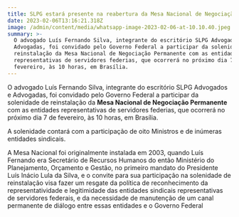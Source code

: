 ```yaml
---
title: SLPG estará presente na reabertura da Mesa Nacional de Negociação
date: 2023-02-06T13:16:21.318Z
image: /admin/content/media/whatsapp-image-2023-02-06-at-10.10.40.jpeg
summary: >-
  O advogado Luís Fernando Silva, integrante do escritório SLPG Advogados e
  Advogadas, foi convidado pelo Governo Federal a participar da solenidade de
  reinstalação da Mesa Nacional de Negociação Permanente com as entidades
  representativas de servidores federias, que ocorrerá no próximo dia 7 de
  fevereiro, às 10 horas, em Brasília.
---
```

O advogado Luís Fernando Silva, integrante do escritório SLPG Advogados e Advogadas, foi convidado pelo Governo Federal a participar da solenidade de reinstalação da **Mesa Nacional de Negociação Permanente** com as entidades representativas de servidores federias, que ocorrerá no próximo dia 7 de fevereiro, às 10 horas, em Brasília.

A solenidade contará com a participação de oito Ministros e de inúmeras entidades sindicais.

A Mesa Nacional foi originalmente instalada em 2003, quando Luís Fernando era Secretário de Recursos Humanos do então Ministério do Planejamento, Orçamento e Gestão, no primeiro mandato do Presidente Luís Inácio Lula da Silva, e o convite para sua participação na solenidade de reinstalação visa fazer um resgate da política de reconhecimento da representatividade e legitimidade das entidades sindicais representativas de servidores federais, e da necessidade de manutenção de um canal permanente de diálogo entre essas entidades e o Governo Federal
